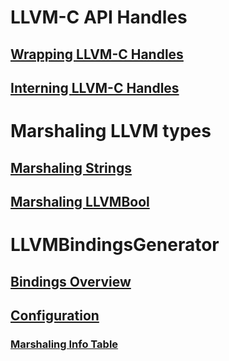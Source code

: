 # LLVM-C API Handles
## [Wrapping LLVM-C Handles](llvm-handles.md)
## [Interning LLVM-C Handles](handleref-interning.md)
# Marshaling LLVM types
## [Marshaling Strings](marshal-string.md)
## [Marshaling LLVMBool](marshal-LLVMBool.md)
# LLVMBindingsGenerator
## [Bindings Overview](LlvmBindingsGenerator-Overview.md)
## [Configuration](LlvmBindingsGenerator-Configuration.md)
### [Marshaling Info Table](LlvmBindingsGenerator-MarshalingInfo-Table.md)
